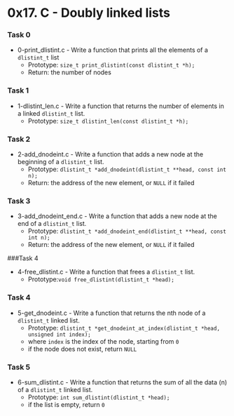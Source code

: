 # 0x17. C - Doubly linked lists

### Task 0 
* 0-print_dlistint.c - Write a function that prints all the elements of a `dlistint_t` list
   * Prototype: `size_t print_dlistint(const dlistint_t *h);`
   * Return: the number of nodes

### Task 1
* 1-dlistint_len.c - Write a function that returns the number of elements in a linked `dlistint_t` list.
   * Prototype: `size_t dlistint_len(const dlistint_t *h);`

### Task 2
* 2-add_dnodeint.c - Write a function that adds a new node at the beginning of a `dlistint_t` list.
   * Prototype: `dlistint_t *add_dnodeint(dlistint_t **head, const int n);`
   * Return: the address of the new element, or `NULL` if it failed

### Task 3
* 3-add_dnodeint_end.c - Write a function that adds a new node at the end of a `dlistint_t` list.
   * Prototype: `dlistint_t *add_dnodeint_end(dlistint_t **head, const int n);`
   * Return: the address of the new element, or `NULL` if it failed

###Task 4
* 4-free_dlistint.c - Write a function that frees a `dlistint_t` list.
   * Prototype:`void free_dlistint(dlistint_t *head);`

### Task 4
* 5-get_dnodeint.c - Write a function that returns the nth node of a `dlistint_t` linked list.
   * Prototype: `dlistint_t *get_dnodeint_at_index(dlistint_t *head, unsigned int index);`
   * where `index` is the index of the node, starting from `0`
   * if the node does not exist, return `NULL`

### Task 5
* 6-sum_dlistint.c - Write a function that returns the sum of all the data (n) of a `dlistint_t` linked list.
   * Prototype: `int sum_dlistint(dlistint_t *head);`
   * if the list is empty, return `0`
